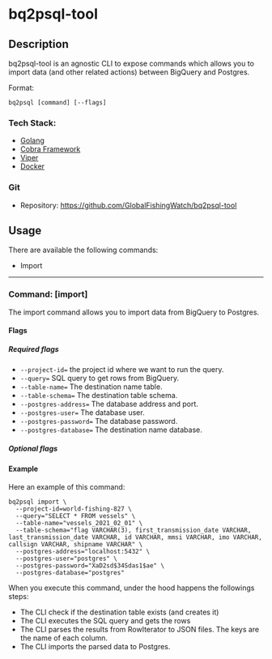 # bq2psql-tool

## Description

bq2psql-tool is an agnostic CLI to expose commands which allows you to import data (and other related actions) between BigQuery
and Postgres.

Format:
```
bq2psql [command] [--flags]
```

### Tech Stack:
* [Golang](https://golang.org/doc/)
* [Cobra Framework](https://github.com/spf13/cobra#working-with-flags)
* [Viper](https://github.com/spf13/viper)
* [Docker](https://docs.docker.com/)

### Git
* Repository:
  https://github.com/GlobalFishingWatch/bq2psql-tool

## Usage

There are available the following commands:
* Import

---

### Command: [import]

The import command allows you to import data from BigQuery to Postgres.

#### Flags
##### Required flags
- `--project-id=` the project id where we want to run the query.
- `--query=` SQL query to get rows from BigQuery.
- `--table-name=` The destination name table.
- `--table-schema=` The destination table schema.
- `--postgres-address=` The database address and port.
- `--postgres-user=` The database user.
- `--postgres-password=` The database password.
- `--postgres-database=` The destination name database.

##### Optional flags

#### Example
Here an example of this command:
```
bq2psql import \
  --project-id=world-fishing-827 \
  --query="SELECT * FROM vessels" \
  --table-name="vessels_2021_02_01" \
  --table-schema="flag VARCHAR(3), first_transmission_date VARCHAR, last_transmission_date VARCHAR, id VARCHAR, mmsi VARCHAR, imo VARCHAR, callsign VARCHAR, shipname VARCHAR" \
  --postgres-address="localhost:5432" \
  --postgres-user="postgres" \
  --postgres-password="XaD2sd$34Sdas1$ae" \
  --postgres-database="postgres" 
```

When you execute this command, under the hood happens the followings steps:
* The CLI check if the destination table exists (and creates it)
* The CLI executes the SQL query and gets the rows
* The CLI parses the results from RowIterator to JSON files. The keys are the name of each column.
* The CLI imports the parsed data to Postgres.